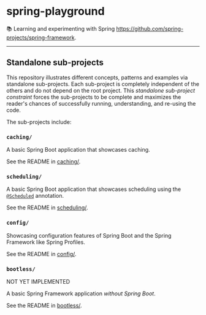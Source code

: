 # spring-playground

📚 Learning and experimenting with Spring <https://github.com/spring-projects/spring-framework>.

---

## Standalone sub-projects

This repository illustrates different concepts, patterns and examples via standalone sub-projects. Each sub-project is
completely independent of the others and do not depend on the root project. This _standalone sub-project constraint_
forces the sub-projects to be complete and maximizes the reader's chances of successfully running, understanding, and
re-using the code.

The sub-projects include:

### `caching/`

A basic Spring Boot application that showcases caching.

See the README in [caching/](caching/).

### `scheduling/`

A basic Spring Boot application that showcases scheduling using the [`@Scheduled`](https://docs.spring.io/spring-framework/docs/current/javadoc-api/org/springframework/scheduling/annotation/Scheduled.html) annotation.

See the README in [scheduling/](scheduling/).

### `config/`

Showcasing configuration features of Spring Boot and the Spring Framework like Spring Profiles.

See the README in [config/](config/).

### `bootless/`

NOT YET IMPLEMENTED

A basic Spring Framework application *without Spring Boot*.

See the README in [bootless/](bootless/).

